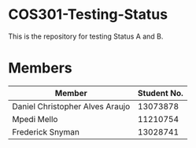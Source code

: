# COS301-Testing-Status
This is the repository for testing Status A and B.

# Members
| Member						   | Student No. |
| -------------------------------- | ----------- |
| Daniel Christopher Alves Araujo  | 13073878    |
| Mpedi Mello					   | 11210754    |
| Frederick Snyman				   | 13028741    |
